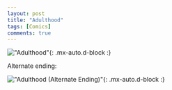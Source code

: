 ```yaml
---
layout: post
title: "Adulthood"
tags: [Comics]
comments: true
---
```


!["Adulthood"](/comics/15-1.png){: .mx-auto.d-block :}

Alternate ending:

!["Adulthood (Alternate Ending)"](/comics/15-2.png){: .mx-auto.d-block :}
